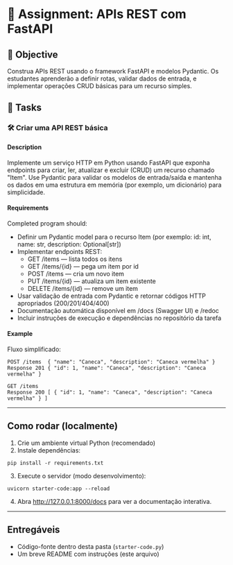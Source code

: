 # 📘 Assignment: APIs REST com FastAPI

## 🎯 Objective

Construa APIs REST usando o framework FastAPI e modelos Pydantic. Os estudantes aprenderão a definir rotas, validar dados de entrada, e implementar operações CRUD básicas para um recurso simples.

## 📝 Tasks

### 🛠️	Criar uma API REST básica

#### Description

Implemente um serviço HTTP em Python usando FastAPI que exponha endpoints para criar, ler, atualizar e excluir (CRUD) um recurso chamado "Item". Use Pydantic para validar os modelos de entrada/saída e mantenha os dados em uma estrutura em memória (por exemplo, um dicionário) para simplicidade.

#### Requirements
Completed program should:

- Definir um Pydantic model para o recurso Item (por exemplo: id: int, name: str, description: Optional[str])
- Implementar endpoints REST:
  - GET /items — lista todos os itens
  - GET /items/{id} — pega um item por id
  - POST /items — cria um novo item
  - PUT /items/{id} — atualiza um item existente
  - DELETE /items/{id} — remove um item
- Usar validação de entrada com Pydantic e retornar códigos HTTP apropriados (200/201/404/400)
- Documentação automática disponível em /docs (Swagger UI) e /redoc
- Incluir instruções de execução e dependências no repositório da tarefa

#### Example

Fluxo simplificado:

```
POST /items  { "name": "Caneca", "description": "Caneca vermelha" }
Response 201 { "id": 1, "name": "Caneca", "description": "Caneca vermelha" }

GET /items
Response 200 [ { "id": 1, "name": "Caneca", "description": "Caneca vermelha" } ]
```

---

## Como rodar (localmente)

1. Crie um ambiente virtual Python (recomendado)
2. Instale dependências:

```
pip install -r requirements.txt
```

3. Execute o servidor (modo desenvolvimento):

```
uvicorn starter-code:app --reload
```

4. Abra http://127.0.0.1:8000/docs para ver a documentação interativa.

---

## Entregáveis

- Código-fonte dentro desta pasta (`starter-code.py`)
- Um breve README com instruções (este arquivo)
